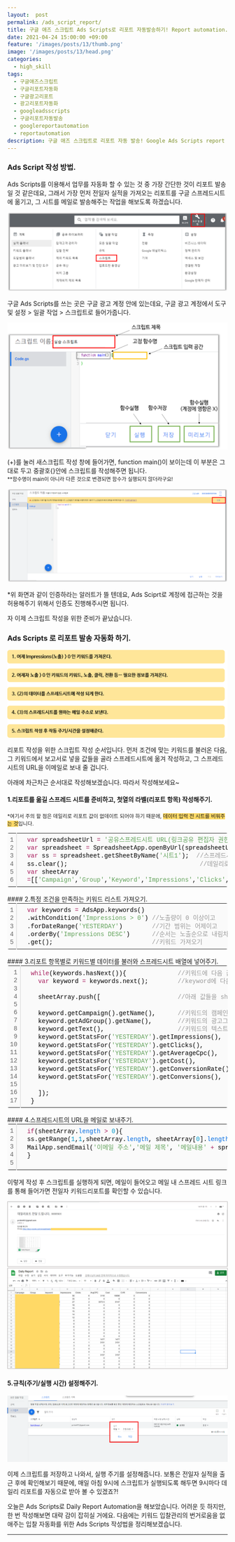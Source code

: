 ```yaml
---
layout:  post
permalink: /ads_script_report/
title: 구글 애즈 스크립트 Ads Scripts로 리포트 자동발송하기! Report automation.
date: 2021-04-24 15:00:00 +09:00
feature: '/images/posts/13/thumb.png'
image: '/images/posts/13/head.png'
categories:
  - high_skill
tags:
  - 구글애즈스크립트
  - 구글리포트자동화
  - 구글광고리포트
  - 광고리포트자동화
  - googleadsscripts
  - 구글리포트자동발송
  - googlereportautomation
  - reportautomation
description: 구글 애즈 스크립트로 리포트 자동 발송! Google Ads Scripts report automation
---
```


### Ads Script 작성 방법.

Ads Scripts를 이용해서 업무를 자동화 할 수 있는 것 중 가장 간단한 것이 리포트 발송일 것 같은데요,
그래서 가장 먼저 전일자 실적을 가져오는 리포트를 구글 스프레드시트에 옮기고, 그 시트를 메일로 발송해주는 작업을 해보도록 하겠습니다.


![ads_script](/images/posts/13/scriptwrite.png)

구글 Ads Scripts를 쓰는 곳은 구글 광고 계정 안에 있는데요, 구글 광고 계정에서 도구 및 설정 > 일괄 작업 > 스크립트로 들어가줍니다.

![ads_script_function](/images/posts/13/scriptfunction.png)

(+)를 눌러 새스크립트 작성 창에 들어가면, function main()이 보이는데 이 부분은 그대로 두고 중괄호{}안에 스크립트를 작성해주면 됩니다.
<br><small>**함수명이 main이 아니라 다른 것으로 변경되면 함수가 실행되지 않더라구요!</small>

![ads_script_allow](/images/posts/13/allow.png)

*위 화면과 같이 인증하라는 알러트가 뜰 텐데요, Ads Sciprt로 계정에 접근하는 것을 허용해주기 위해서 인증도 진행해주시면 됩니다.

자 이제 스크립트 작성을 위한 준비가 끝났습니다.




### Ads Scripts 로 리포트 발송 자동화 하기.

![report_order](/images/posts/13/report_order.png)

리포트 작성을 위한 스크립트 작성 순서입니다. 먼저 조건에 맞는 키워드를 불러온 다음, 그 키워드에서 보고서로 넣을 값들을 골라 스프레드시트에 옮겨 작성하고, 그 스프레드 시트의 URL을 이메일로 보내 줄 겁니다.

아래에 차근차근 순서대로 작성해보겠습니다. 따라서 작성해보세요~


#### 1.리포트를 옮길 스프레드 시트를 준비하고, 첫열의 라벨(리포트 항목) 작성해주기.
<small>*여기서 주의 할 점은 데일리로 리포트 값이 없데이트 되어야 하기 때문에, <span style="background-color:#FFD966">데이터 입력 전 시트를 비워주는 것</span>입니다.</small>

<div class="colorscripter-code" style="color:#010101;font-family:Consolas, 'Liberation Mono', Menlo, Courier, monospace !important; position:relative !important;overflow:auto"><table class="colorscripter-code-table" style="margin:0;padding:0;border:none;background-color:#fafafa;border-radius:4px;" cellspacing="0" cellpadding="0"><tr><td style="padding:6px;border-right:2px solid #e5e5e5"><div style="margin:0;padding:0;word-break:normal;text-align:right;color:#666;font-family:Consolas, 'Liberation Mono', Menlo, Courier, monospace !important;line-height:130%"><div style="line-height:130%">1</div><div style="line-height:130%">2</div><div style="line-height:130%">3</div><div style="line-height:130%">4</div><div style="line-height:130%">5</div><div style="line-height:130%">6</div></div></td><td style="padding:6px 0;text-align:left"><div style="margin:0;padding:0;color:#010101;font-family:Consolas, 'Liberation Mono', Menlo, Courier, monospace !important;line-height:130%"><div style="padding:0 6px; white-space:pre; line-height:130%">&nbsp;&nbsp;<span style="color:#a71d5d">var</span>&nbsp;spreadsheetUrl&nbsp;<span style="color:#ff3399"></span><span style="color:#a71d5d">=</span>&nbsp;<span style="color:#63a35c">'공유스프레드시트&nbsp;URL(링크공유&nbsp;편집자&nbsp;권한)'</span>;</div><div style="padding:0 6px; white-space:pre; line-height:130%">&nbsp;&nbsp;<span style="color:#a71d5d">var</span>&nbsp;spreadsheet&nbsp;<span style="color:#ff3399"></span><span style="color:#a71d5d">=</span>&nbsp;SpreadsheetApp.openByUrl(spreadsheetUrl);</div><div style="padding:0 6px; white-space:pre; line-height:130%">&nbsp;&nbsp;<span style="color:#a71d5d">var</span>&nbsp;ss&nbsp;<span style="color:#ff3399"></span><span style="color:#a71d5d">=</span>&nbsp;spreadsheet.getSheetByName(<span style="color:#63a35c">'시트1'</span>);&nbsp;&nbsp;<span style="color:#999999">//스프레드시트&nbsp;내&nbsp;데이터를&nbsp;작성할&nbsp;시트의&nbsp;이름</span></div><div style="padding:0 6px; white-space:pre; line-height:130%">&nbsp;&nbsp;ss.clear();&nbsp;&nbsp;&nbsp;&nbsp;&nbsp;&nbsp;&nbsp;&nbsp;&nbsp;&nbsp;&nbsp;&nbsp;&nbsp;&nbsp;&nbsp;&nbsp;&nbsp;&nbsp;&nbsp;&nbsp;&nbsp;&nbsp;&nbsp;&nbsp;&nbsp;&nbsp;&nbsp;&nbsp;&nbsp;&nbsp;&nbsp;&nbsp;&nbsp;&nbsp;&nbsp;&nbsp;<span style="color:#999999">//데일리로&nbsp;값이&nbsp;없데이트&nbsp;되어야&nbsp;하므로,&nbsp;데이터&nbsp;입력&nbsp;전&nbsp;시트&nbsp;비워주기</span></div><div style="padding:0 6px; white-space:pre; line-height:130%">&nbsp;&nbsp;<span style="color:#a71d5d">var</span>&nbsp;sheetArray</div><div style="padding:0 6px; white-space:pre; line-height:130%">&nbsp;&nbsp;<span style="color:#ff3399"></span><span style="color:#a71d5d">=</span>[[<span style="color:#63a35c">'Campaign'</span>,<span style="color:#63a35c">'Group'</span>,<span style="color:#63a35c">'Keyword'</span>,<span style="color:#63a35c">'Impressions'</span>,<span style="color:#63a35c">'Clicks'</span>,<span style="color:#63a35c">'AvgCPC'</span>,<span style="color:#63a35c">'Cost'</span>,<span style="color:#63a35c">'CVR'</span>,<span style="color:#63a35c">'Conversions'</span>&nbsp;]];&nbsp;<span style="color:#999999">//&nbsp;리포트항목&nbsp;작성하기</span></div></div></td><td style="vertical-align:bottom;padding:0 2px 4px 0"><a href="http://colorscripter.com/info#e" target="_blank" style="text-decoration:none;color:white"><span style="font-size:9px;word-break:normal;background-color:#e5e5e5;color:white;border-radius:10px;padding:1px">cs</span></a></td></tr></table></div>
<br>
#### 2.특정 조건을 만족하는 키워드 리스트 가져오기.
<div class="colorscripter-code" style="color:#010101;font-family:Consolas, 'Liberation Mono', Menlo, Courier, monospace !important; position:relative !important;overflow:auto"><table class="colorscripter-code-table" style="margin:0;padding:0;border:none;background-color:#fafafa;border-radius:4px;" cellspacing="0" cellpadding="0"><tr><td style="padding:6px;border-right:2px solid #e5e5e5"><div style="margin:0;padding:0;word-break:normal;text-align:right;color:#666;font-family:Consolas, 'Liberation Mono', Menlo, Courier, monospace !important;line-height:130%"><div style="line-height:130%">1</div><div style="line-height:130%">2</div><div style="line-height:130%">3</div><div style="line-height:130%">4</div><div style="line-height:130%">5</div></div></td><td style="padding:6px 0;text-align:left"><div style="margin:0;padding:0;color:#010101;font-family:Consolas, 'Liberation Mono', Menlo, Courier, monospace !important;line-height:130%"><div style="padding:0 6px; white-space:pre; line-height:130%">&nbsp;&nbsp;<span style="color:#a71d5d">var</span>&nbsp;keywords&nbsp;<span style="color:#ff3399"></span><span style="color:#a71d5d">=</span>&nbsp;AdsApp.keywords()</div><div style="padding:0 6px; white-space:pre; line-height:130%">&nbsp;&nbsp;.withCondition(<span style="color:#63a35c">'Impressions&nbsp;&gt;&nbsp;0'</span>)&nbsp;<span style="color:#999999">//노출량이&nbsp;0&nbsp;이상이고</span></div><div style="padding:0 6px; white-space:pre; line-height:130%">&nbsp;&nbsp;.forDateRange(<span style="color:#63a35c">'YESTERDAY'</span>)&nbsp;&nbsp;&nbsp;&nbsp;&nbsp;&nbsp;&nbsp;&nbsp;<span style="color:#999999">//기간&nbsp;범위는&nbsp;어제이고</span></div><div style="padding:0 6px; white-space:pre; line-height:130%">&nbsp;&nbsp;.orderBy(<span style="color:#63a35c">'Impressions&nbsp;DESC'</span>)&nbsp;&nbsp;&nbsp;&nbsp;&nbsp;&nbsp;<span style="color:#999999">//순서는&nbsp;노출순으로&nbsp;내림차순으로</span></div><div style="padding:0 6px; white-space:pre; line-height:130%">&nbsp;&nbsp;.get();&nbsp;&nbsp;&nbsp;&nbsp;&nbsp;&nbsp;&nbsp;&nbsp;&nbsp;&nbsp;&nbsp;&nbsp;&nbsp;&nbsp;&nbsp;&nbsp;&nbsp;&nbsp;&nbsp;&nbsp;&nbsp;&nbsp;&nbsp;&nbsp;&nbsp;&nbsp;&nbsp;<span style="color:#999999">//키워드&nbsp;가져오기</span></div></div></td><td style="vertical-align:bottom;padding:0 2px 4px 0"><a href="http://colorscripter.com/info#e" target="_blank" style="text-decoration:none;color:white"><span style="font-size:9px;word-break:normal;background-color:#e5e5e5;color:white;border-radius:10px;padding:1px">cs</span></a></td></tr></table></div>
<br>
#### 3.리포트 항목별로 키워드별 데이터를 불러와 스프레드시트 배열에 넣어주기.

<div class="colorscripter-code" style="color:#010101;font-family:Consolas, 'Liberation Mono', Menlo, Courier, monospace !important; position:relative !important;overflow:auto"><table class="colorscripter-code-table" style="margin:0;padding:0;border:none;background-color:#fafafa;border-radius:4px;" cellspacing="0" cellpadding="0"><tr><td style="padding:6px;border-right:2px solid #e5e5e5"><div style="margin:0;padding:0;word-break:normal;text-align:right;color:#666;font-family:Consolas, 'Liberation Mono', Menlo, Courier, monospace !important;line-height:130%"><div style="line-height:130%">1</div><div style="line-height:130%">2</div><div style="line-height:130%">3</div><div style="line-height:130%">4</div><div style="line-height:130%">5</div><div style="line-height:130%">6</div><div style="line-height:130%">7</div><div style="line-height:130%">8</div><div style="line-height:130%">9</div><div style="line-height:130%">10</div><div style="line-height:130%">11</div><div style="line-height:130%">12</div><div style="line-height:130%">13</div><div style="line-height:130%">14</div><div style="line-height:130%">15</div><div style="line-height:130%">16</div><div style="line-height:130%">17</div></div></td><td style="padding:6px 0;text-align:left"><div style="margin:0;padding:0;color:#010101;font-family:Consolas, 'Liberation Mono', Menlo, Courier, monospace !important;line-height:130%"><div style="padding:0 6px; white-space:pre; line-height:130%">&nbsp;&nbsp;<span style="color:#a71d5d">while</span>(keywords.hasNext()){&nbsp;&nbsp;&nbsp;&nbsp;&nbsp;&nbsp;&nbsp;&nbsp;&nbsp;&nbsp;&nbsp;&nbsp;&nbsp;&nbsp;<span style="color:#999999">//키워드에&nbsp;다음&nbsp;값이&nbsp;있는&nbsp;동안</span></div><div style="padding:0 6px; white-space:pre; line-height:130%">&nbsp;&nbsp;&nbsp;&nbsp;<span style="color:#a71d5d">var</span>&nbsp;keyword&nbsp;<span style="color:#ff3399"></span><span style="color:#a71d5d">=</span>&nbsp;keywords.next();&nbsp;&nbsp;&nbsp;&nbsp;&nbsp;&nbsp;&nbsp;&nbsp;<span style="color:#999999">//keyword에&nbsp;다음&nbsp;키워드&nbsp;넣어주기</span></div><div style="padding:0 6px; white-space:pre; line-height:130%">&nbsp;</div><div style="padding:0 6px; white-space:pre; line-height:130%">&nbsp;&nbsp;&nbsp;&nbsp;sheetArray.push([&nbsp;&nbsp;&nbsp;&nbsp;&nbsp;&nbsp;&nbsp;&nbsp;&nbsp;&nbsp;&nbsp;&nbsp;&nbsp;&nbsp;&nbsp;&nbsp;&nbsp;&nbsp;&nbsp;&nbsp;&nbsp;<span style="color:#999999">//아래&nbsp;값들을&nbsp;sheetArray&nbsp;배열에&nbsp;넣어주기&nbsp;</span></div><div style="padding:0 6px; white-space:pre; line-height:130%">&nbsp;</div><div style="padding:0 6px; white-space:pre; line-height:130%">&nbsp;&nbsp;&nbsp;&nbsp;keyword.getCampaign().getName(),&nbsp;&nbsp;&nbsp;&nbsp;&nbsp;&nbsp;<span style="color:#999999">//키워드의&nbsp;캠페인&nbsp;이름&nbsp;가져오기</span></div><div style="padding:0 6px; white-space:pre; line-height:130%">&nbsp;&nbsp;&nbsp;&nbsp;keyword.getAdGroup().getName(),&nbsp;&nbsp;&nbsp;&nbsp;&nbsp;&nbsp;&nbsp;<span style="color:#999999">//키워드의&nbsp;광고그룹&nbsp;이름&nbsp;가져오기</span></div><div style="padding:0 6px; white-space:pre; line-height:130%">&nbsp;&nbsp;&nbsp;&nbsp;keyword.getText(),&nbsp;&nbsp;&nbsp;&nbsp;&nbsp;&nbsp;&nbsp;&nbsp;&nbsp;&nbsp;&nbsp;&nbsp;&nbsp;&nbsp;&nbsp;&nbsp;&nbsp;&nbsp;&nbsp;&nbsp;<span style="color:#999999">//키워드의&nbsp;텍스트&nbsp;가져오기</span></div><div style="padding:0 6px; white-space:pre; line-height:130%">&nbsp;&nbsp;&nbsp;&nbsp;keyword.getStatsFor(<span style="color:#63a35c">'YESTERDAY'</span>).getImpressions(),&nbsp;&nbsp;&nbsp;&nbsp;&nbsp;&nbsp;<span style="color:#999999">//키워드의&nbsp;전일자&nbsp;노출량&nbsp;가져오기</span></div><div style="padding:0 6px; white-space:pre; line-height:130%">&nbsp;&nbsp;&nbsp;&nbsp;keyword.getStatsFor(<span style="color:#63a35c">'YESTERDAY'</span>).getClicks(),&nbsp;&nbsp;&nbsp;&nbsp;&nbsp;&nbsp;&nbsp;&nbsp;&nbsp;&nbsp;&nbsp;<span style="color:#999999">//키워드의&nbsp;전일자&nbsp;클릭수&nbsp;가져오기</span></div><div style="padding:0 6px; white-space:pre; line-height:130%">&nbsp;&nbsp;&nbsp;&nbsp;keyword.getStatsFor(<span style="color:#63a35c">'YESTERDAY'</span>).getAverageCpc(),&nbsp;&nbsp;&nbsp;&nbsp;&nbsp;&nbsp;&nbsp;<span style="color:#999999">//키워드의&nbsp;전일자&nbsp;평균&nbsp;CPC&nbsp;가져오기</span></div><div style="padding:0 6px; white-space:pre; line-height:130%">&nbsp;&nbsp;&nbsp;&nbsp;keyword.getStatsFor(<span style="color:#63a35c">'YESTERDAY'</span>).getCost(),&nbsp;&nbsp;&nbsp;&nbsp;&nbsp;&nbsp;&nbsp;&nbsp;&nbsp;&nbsp;&nbsp;&nbsp;&nbsp;<span style="color:#999999">//키워드의&nbsp;전일자&nbsp;소진비용&nbsp;가져오기</span></div><div style="padding:0 6px; white-space:pre; line-height:130%">&nbsp;&nbsp;&nbsp;&nbsp;keyword.getStatsFor(<span style="color:#63a35c">'YESTERDAY'</span>).getConversionRate(),&nbsp;&nbsp;&nbsp;<span style="color:#999999">//키워드의&nbsp;전일자&nbsp;전환율&nbsp;가져오기</span></div><div style="padding:0 6px; white-space:pre; line-height:130%">&nbsp;&nbsp;&nbsp;&nbsp;keyword.getStatsFor(<span style="color:#63a35c">'YESTERDAY'</span>).getConversions(),&nbsp;&nbsp;&nbsp;&nbsp;&nbsp;&nbsp;<span style="color:#999999">//키워드의&nbsp;전일자&nbsp;전환수&nbsp;가져오기</span></div><div style="padding:0 6px; white-space:pre; line-height:130%">&nbsp;</div><div style="padding:0 6px; white-space:pre; line-height:130%">&nbsp;&nbsp;&nbsp;&nbsp;]);</div><div style="padding:0 6px; white-space:pre; line-height:130%">&nbsp;&nbsp;}</div></div><div style="text-align:right;margin-top:-13px;margin-right:5px;font-size:9px;font-style:italic"><a href="http://colorscripter.com/info#e" target="_blank" style="color:#e5e5e5text-decoration:none">Colored by Color Scripter</a></div></td><td style="vertical-align:bottom;padding:0 2px 4px 0"><a href="http://colorscripter.com/info#e" target="_blank" style="text-decoration:none;color:white"><span style="font-size:9px;word-break:normal;background-color:#e5e5e5;color:white;border-radius:10px;padding:1px">cs</span></a></td></tr></table></div>
<br>
#### 4.스프레드시트의 URL을 메일로 보내주기.

<div class="colorscripter-code" style="color:#010101;font-family:Consolas, 'Liberation Mono', Menlo, Courier, monospace !important; position:relative !important;overflow:auto"><table class="colorscripter-code-table" style="margin:0;padding:0;border:none;background-color:#fafafa;border-radius:4px;" cellspacing="0" cellpadding="0"><tr><td style="padding:6px;border-right:2px solid #e5e5e5"><div style="margin:0;padding:0;word-break:normal;text-align:right;color:#666;font-family:Consolas, 'Liberation Mono', Menlo, Courier, monospace !important;line-height:130%"><div style="line-height:130%">1</div><div style="line-height:130%">2</div><div style="line-height:130%">3</div><div style="line-height:130%">4</div><div style="line-height:130%">5</div></div></td><td style="padding:6px 0;text-align:left"><div style="margin:0;padding:0;color:#010101;font-family:Consolas, 'Liberation Mono', Menlo, Courier, monospace !important;line-height:130%"><div style="padding:0 6px; white-space:pre; line-height:130%">&nbsp;&nbsp;<span style="color:#a71d5d">if</span>(sheetArray.<span style="color:#066de2">length</span>&nbsp;<span style="color:#ff3399"></span><span style="color:#a71d5d">&gt;</span>&nbsp;<span style="color:#0099cc">0</span>){&nbsp;&nbsp;&nbsp;&nbsp;&nbsp;&nbsp;&nbsp;&nbsp;&nbsp;&nbsp;&nbsp;&nbsp;&nbsp;&nbsp;&nbsp;&nbsp;&nbsp;&nbsp;&nbsp;&nbsp;&nbsp;&nbsp;&nbsp;&nbsp;&nbsp;&nbsp;&nbsp;&nbsp;&nbsp;&nbsp;&nbsp;&nbsp;&nbsp;&nbsp;&nbsp;&nbsp;&nbsp;&nbsp;&nbsp;&nbsp;&nbsp;&nbsp;&nbsp;&nbsp;&nbsp;&nbsp;&nbsp;&nbsp;&nbsp;&nbsp;&nbsp;&nbsp;&nbsp;&nbsp;<span style="color:#999999">//sheetArray배열에&nbsp;내용이&nbsp;1개&nbsp;이상이면</span></div><div style="padding:0 6px; white-space:pre; line-height:130%">&nbsp;&nbsp;ss.getRange(<span style="color:#0099cc">1</span>,<span style="color:#0099cc">1</span>,sheetArray.<span style="color:#066de2">length</span>,&nbsp;sheetArray[<span style="color:#0099cc">0</span>].<span style="color:#066de2">length</span>).setValues(sheetArray);&nbsp;<span style="color:#999999">//스프레드시트에&nbsp;내용&nbsp;채우기</span></div><div style="padding:0 6px; white-space:pre; line-height:130%">&nbsp;&nbsp;MailApp.sendEmail(<span style="color:#63a35c">'이메일&nbsp;주소'</span>,<span style="color:#63a35c">'메일&nbsp;제목'</span>,&nbsp;<span style="color:#63a35c">'메일내용'</span>&nbsp;<span style="color:#ff3399"></span><span style="color:#a71d5d">+</span>&nbsp;spreadsheetUrl&nbsp;);&nbsp;&nbsp;&nbsp;&nbsp;&nbsp;&nbsp;<span style="color:#999999">//메일로&nbsp;보내주기</span></div><div style="padding:0 6px; white-space:pre; line-height:130%">&nbsp;&nbsp;}</div><div style="padding:0 6px; white-space:pre; line-height:130%">&nbsp;</div></div><div style="text-align:right;margin-top:-13px;margin-right:5px;font-size:9px;font-style:italic"><a href="http://colorscripter.com/info#e" target="_blank" style="color:#e5e5e5text-decoration:none">Colored by Color Scripter</a></div></td><td style="vertical-align:bottom;padding:0 2px 4px 0"><a href="http://colorscripter.com/info#e" target="_blank" style="text-decoration:none;color:white"><span style="font-size:9px;word-break:normal;background-color:#e5e5e5;color:white;border-radius:10px;padding:1px">cs</span></a></td></tr></table></div>

<br>
이렇게 작성 후 스크립트를 실행하게 되면, 메일이 들어오고 메일 내 스프레드 시트 링크를 통해 들어가면 전일자 키워드리포트를 확인할 수 있습니다.

![result](/images/posts/13/result.png)


#### 5.규칙(주기/실행 시간) 설정해주기.

![frequency](/images/posts/13/frequency.png)

이제 스크립트를 저장하고 나와서, 실행 주기를 설정해줍니다. 보통은 전일자 실적을 출근 후에 확인해보기 때문에, 매일 아침 9시에 스크립트가 실행되도록 해두면
9시마다 데일리 리포트를 자동으로 받아 볼 수 있겠죠?!



오늘은 Ads Scripts로 Daily Report Automation을 해보았습니다. 어려운 듯 하지만, 한 번 작성해보면 대략 감이 잡히실 거에요.
다음에는 키워드 입찰관리의 번거로움을 없애주는 입찰 자동화를 위한 Ads Scripts 작성법을 정리해보겠습니다.


-----------------------------
